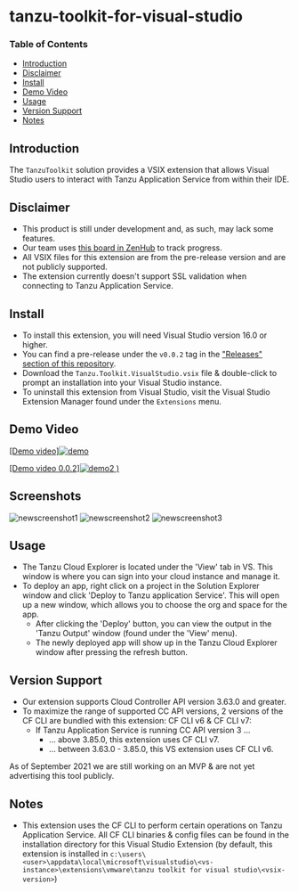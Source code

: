# tanzu-toolkit-for-visual-studio


### Table of Contents

- [Introduction](#introduction)
- [Disclaimer](#disclaimer)
- [Install](#install)
- [Demo Video](#demo-video)
- [Usage](#usage)
- [Version Support](#version-support)
- [Notes](#notes)



## Introduction

The `TanzuToolkit` solution provides a VSIX extension that allows Visual Studio users to interact with Tanzu Application Service from within their IDE.

## Disclaimer
- This product is still under development and, as such, may lack some features.
- Our team uses [this board in ZenHub](https://app.zenhub.com/workspaces/net-dev-x---visual-studio-extensions-604161e65a9f390012665e4d/board?repos=327998348) to track progress.
- All VSIX files for this extension are from the pre-release version and are not publicly supported.
- The extension currently doesn't support SSL validation when connecting to Tanzu Application Service.

## Install
- To install this extension, you will need Visual Studio version 16.0 or higher.
- You can find a pre-release under the `v0.0.2` tag in the ["Releases" section of this repository](https://github.com/vmware-tanzu/tanzu-toolkit-for-visual-studio/releases).
- Download the `Tanzu.Toolkit.VisualStudio.vsix` file & double-click to prompt an installation into your Visual Studio instance.
- To uninstall this extension from Visual Studio, visit the Visual Studio Extension Manager found under the `Extensions` menu.

## Demo Video

[[Demo video]![demo](https://user-images.githubusercontent.com/52456455/114413841-56d54700-9b7c-11eb-9baa-504a50bccb02.PNG)](https://user-images.githubusercontent.com/52456455/114176128-c2af7980-9908-11eb-831b-f2ac34bc3e61.mp4)

[[Demo video 0.0.2]![demo2](https://user-images.githubusercontent.com/52456455/127934814-eacd1e95-59ec-4ef7-99b4-e4a82d8fbfd2.PNG)
)](https://user-images.githubusercontent.com/52456455/129071159-f94b71ba-23ad-4955-8d2b-12d4cf080a46.mp4)


## Screenshots

![newscreenshot1](https://user-images.githubusercontent.com/52456455/129063507-9aa54439-4ddd-4872-9d28-7034b06a5198.PNG)
![newscreenshot2](https://user-images.githubusercontent.com/52456455/129063550-0a12fab6-e4bd-489a-a256-8de70af50052.PNG)
![newscreenshot3](https://user-images.githubusercontent.com/52456455/129063566-0061109d-e4ed-40e7-b1da-25f7e53de1f8.PNG)


## Usage
- The Tanzu Cloud Explorer is located under the 'View' tab in VS. This window is where you can sign into your cloud instance and manage it.
- To deploy an app, right click on a project in the Solution Explorer window and click 'Deploy to Tanzu application Service'. This will open up a new window, which allows you to choose the org and space for the app.
  - After clicking the 'Deploy' button, you can view the output in the 'Tanzu Output' window (found under the 'View' menu).
  - The newly deployed app will show up in the Tanzu Cloud Explorer window after pressing the refresh button.

## Version Support
- Our extension supports Cloud Controller API version 3.63.0 and greater. 
- To maximize the range of supported CC API versions, 2 versions of the CF CLI are bundled with this extension: CF CLI v6 & CF CLI v7:
  - If Tanzu Application Service is running CC API version 3 ... 
    - ... above 3.85.0, this extension uses CF CLI v7.
    - ... between 3.63.0 - 3.85.0, this VS extension uses CF CLI v6.

As of September 2021 we are still working on an MVP & are not yet advertising this tool publicly.

## Notes
- This extension uses the CF CLI to perform certain operations on Tanzu Application Service. All CF CLI binaries & config files can be found in the installation directory for this Visual Studio Extension (by default, this extension is installed in `c:\users\<user>\appdata\local\microsoft\visualstudio\<vs-instance>\extensions\vmware\tanzu toolkit for visual studio\<vsix-version>`)
